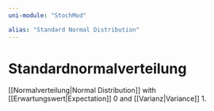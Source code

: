 ```yaml
---
uni-module: "StochMod"

alias: "Standard Normal Distribution"
---
```


# Standardnormalverteilung

[[Normalverteilung|Normal Distribution]] with [[Erwartungswert|Expectation]] 0 and [[Varianz|Variance]] 1.
